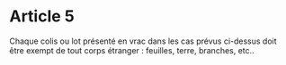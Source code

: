 # Article 5

Chaque colis ou lot présenté en vrac dans les cas prévus ci-dessus doit être exempt de tout corps étranger : feuilles, terre, branches, etc..
